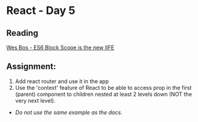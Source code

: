 # React - Day 5

## Reading

[Wes Bos - ES6 Block Scope is the new IIFE](https://wesbos.com/es6-block-scope-iife/)

## Assignment:

1. Add react router and use it in the app
2. Use the 'context' feature of React to be able to access prop in the first (parent) component to children nested at least 2 levels down (NOT the very next level).

- _Do not use the same example as the docs._
